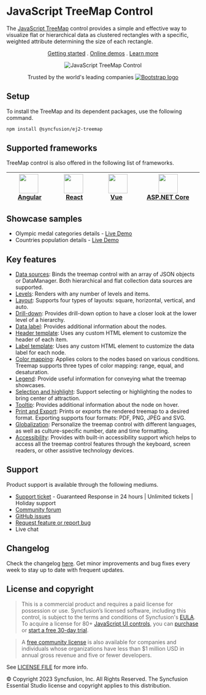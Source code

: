 # JavaScript TreeMap Control

The [JavaScript TreeMap](https://www.syncfusion.com/javascript-ui-controls/js-treemap?utm_source=npm&utm_medium=listing&utm_campaign=javascript-treemap-npm) control provides a simple and effective way to visualize flat or hierarchical data as clustered rectangles with a specific, weighted attribute determining the size of each rectangle.

<p align="center">
    <a href="https://ej2.syncfusion.com/documentation/treemap/getting-started/?utm_source=npm&utm_medium=listing&utm_campaign=javascript-treemap-npm">Getting started</a> . 
    <a href="https://ej2.syncfusion.com/demos/?utm_source=npm&utm_medium=listing&utm_campaign=javascript-treemap-npm#/material/treemap/default.html">Online demos</a> . 
    <a href="https://www.syncfusion.com/javascript-ui-controls/js-treemap?utm_source=npm&utm_medium=listing&utm_campaign=javascript-treemap-npm">Learn more</a>
</p>

<p align="center">
    <img src="https://raw.githubusercontent.com/SyncfusionExamples/nuget-img/master/javascript/javascript-treemap.png" alt="JavaScript TreeMap Control">
</p>

<p align="center">
Trusted by the world's leading companies
  <a href="https://www.syncfusion.com">
    <img src="https://raw.githubusercontent.com/SyncfusionExamples/nuget-img/master/syncfusion/syncfusion-trusted-companies.webp" alt="Bootstrap logo">
  </a>
</p>

## Setup

To install the TreeMap and its dependent packages, use the following command.

```sh
npm install @syncfusion/ej2-treemap
```

## Supported frameworks

TreeMap control is also offered in the following list of frameworks.

| [<img src="https://ej2.syncfusion.com/github/images/angular.svg" height="50" />](https://www.syncfusion.com/angular-ui-components?utm_medium=listing&utm_source=github)<br/>&nbsp;&nbsp;&nbsp;&nbsp;&nbsp;[Angular](https://www.syncfusion.com/angular-ui-components?utm_medium=listing&utm_source=github)&nbsp;&nbsp;&nbsp;&nbsp; | [<img src="https://ej2.syncfusion.com/github/images/react.svg"  height="50" />](https://www.syncfusion.com/react-ui-components?utm_medium=listing&utm_source=github)<br/>&nbsp;&nbsp;&nbsp;&nbsp;&nbsp;&nbsp;&nbsp;[React](https://www.syncfusion.com/react-ui-components?utm_medium=listing&utm_source=github)&nbsp;&nbsp;&nbsp;&nbsp;&nbsp;&nbsp; | [<img src="https://ej2.syncfusion.com/github/images/vue.svg" height="50" />](https://www.syncfusion.com/vue-ui-components?utm_medium=listing&utm_source=github)<br/>&nbsp;&nbsp;&nbsp;&nbsp;&nbsp;&nbsp;&nbsp;[Vue](https://www.syncfusion.com/vue-ui-components?utm_medium=listing&utm_source=github)&nbsp;&nbsp;&nbsp;&nbsp;&nbsp;&nbsp;&nbsp;&nbsp;&nbsp; | [<img src="https://ej2.syncfusion.com/github/images/netcore.svg" height="50" />](https://www.syncfusion.com/aspnet-core-ui-controls?utm_medium=listing&utm_source=github)<br/>&nbsp;&nbsp;[ASP.NET&nbsp;Core](https://www.syncfusion.com/aspnet-core-ui-controls?utm_medium=listing&utm_source=github)&nbsp;&nbsp; | [<img src="https://ej2.syncfusion.com/github/images/netmvc.svg" height="50" />](https://www.syncfusion.com/aspnet-mvc-ui-controls?utm_medium=listing&utm_source=github)<br/>&nbsp;&nbsp;[ASP.NET&nbsp;MVC](https://www.syncfusion.com/aspnet-mvc-ui-controls?utm_medium=listing&utm_source=github)&nbsp;&nbsp; | 
| :-----: | :-----: | :-----: | :-----: | :-----: |

## Showcase samples

* Olympic medal categories details - [Live Demo](https://ej2.syncfusion.com/demos/?utm_source=npm&utm_campaign=javascript-treemap-npm#/material/treemap/customization.html)
* Countries population details - [Live Demo](https://ej2.syncfusion.com/demos/?utm_source=npm&utm_campaign=javascript-treemap-npm#/material/treemap/drilldown.html)

## Key features

* [Data sources](https://ej2.syncfusion.com/documentation/treemap/data-binding/?utm_source=npm&utm_campaign=javascript-treemap-npm): Binds the treemap control with an array of JSON objects or DataManager. Both hierarchical and flat collection data sources are supported.
* [Levels](https://ej2.syncfusion.com/documentation/treemap/levels/?utm_source=npm&utm_campaign=javascript-treemap-npm): Renders with any number of levels and items.
* [Layout](https://ej2.syncfusion.com/documentation/treemap/layout/?utm_source=npm&utm_campaign=javascript-treemap-npm): Supports four types of layouts: square, horizontal, vertical, and auto.
* [Drill-down](https://ej2.syncfusion.com/documentation/treemap/drilldown/?utm_source=npm&utm_campaign=javascript-treemap-npm): Provides drill-down option to have a closer look at the lower level of a hierarchy.
* [Data label](https://ej2.syncfusion.com/documentation/treemap/data-label/?utm_source=npm&utm_campaign=javascript-treemap-npm): Provides additional information about the nodes.
* [Header template](https://ej2.syncfusion.com/documentation/treemap/levels/?utm_source=npm&utm_campaign=javascript-treemap-npm#header-template-and-position): Uses any custom HTML element to customize the header of each item.
* [Label template](https://ej2.syncfusion.com/documentation/treemap/data-label/?utm_source=npm&utm_campaign=javascript-treemap-npm#template): Uses any custom HTML element to customize the data label for each node.
* [Color mapping](https://ej2.syncfusion.com/documentation/treemap/color-mapping/?utm_source=npm&utm_campaign=javascript-treemap-npm): Applies colors to the nodes based on various conditions. Treemap supports three types of color mapping: range, equal, and desaturation.
* [Legend](https://ej2.syncfusion.com/documentation/treemap/legend/?utm_source=npm&utm_campaign=javascript-treemap-npm): Provide useful information for conveying what the treemap showcases. 
* [Selection and highlight](https://ej2.syncfusion.com/documentation/treemap/selection-and-highlight/?utm_source=npm&utm_campaign=javascript-treemap-npm): Support selecting or highlighting the nodes to bring center of attraction.
* [Tooltip](https://ej2.syncfusion.com/documentation/treemap/tooltip/?utm_source=npm&utm_campaign=javascript-treemap-npm): Provides additional information about the node on hover.
* [Print and Export](https://ej2.syncfusion.com/documentation/treemap/print-and-export/?utm_source=npm&utm_campaign=javascript-treemap-npm): Prints or exports the rendered treemap to a desired format. Exporting supports four formats: PDF, PNG, JPEG and SVG.
* [Globalization](https://ej2.syncfusion.com/documentation/treemap/internationalization/?utm_source=npm&utm_medium=listing&utm_campaign=javascript-treemap-npm): Personalize the treemap control with different languages, as well as culture-specific number, date and time formatting.
* [Accessibility](https://ej2.syncfusion.com/documentation/treemap/accessibility/?utm_source=npm&utm_medium=listing&utm_campaign=javascript-treemap-npm): Provides with built-in accessibility support which helps to access all the treemap control features through the keyboard, screen readers, or other assistive technology devices.

## Support

Product support is available through the following mediums.

* [Support ticket](https://support.syncfusion.com/support/tickets/create) - Guaranteed Response in 24 hours | Unlimited tickets | Holiday support
* [Community forum](https://www.syncfusion.com/forums/essential-js2?utm_source=npm&utm_medium=listing&utm_campaign=javascript-treemap-npm)
* [GitHub issues](https://github.com/syncfusion/ej2-javascript-ui-controls/issues/new)
* [Request feature or report bug](https://www.syncfusion.com/feedback/javascript?utm_source=npm&utm_medium=listing&utm_campaign=javascript-treemap-npm)
* Live chat

## Changelog

Check the changelog [here](https://github.com/syncfusion/ej2-javascript-ui-controls/blob/master/controls/treemap/CHANGELOG.md?utm_source=npm&utm_campaign=javascript-treemap-npm). Get minor improvements and bug fixes every week to stay up to date with frequent updates.

## License and copyright

> This is a commercial product and requires a paid license for possession or use. Syncfusion’s licensed software, including this control, is subject to the terms and conditions of Syncfusion's [EULA](https://www.syncfusion.com/eula/es/). To acquire a license for 80+ [JavaScript UI controls](https://www.syncfusion.com/javascript-ui-controls), you can [purchase](https://www.syncfusion.com/sales/products) or [start a free 30-day trial](https://www.syncfusion.com/account/manage-trials/start-trials).

> A [free community license](https://www.syncfusion.com/products/communitylicense) is also available for companies and individuals whose organizations have less than $1 million USD in annual gross revenue and five or fewer developers.

See [LICENSE FILE](https://github.com/syncfusion/ej2/blob/master/license?utm_source=npm&utm_campaign=javascript-treemap-npm) for more info.

© Copyright 2023 Syncfusion, Inc. All Rights Reserved. The Syncfusion Essential Studio license and copyright applies to this distribution.